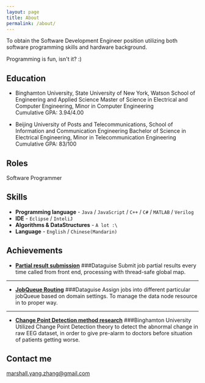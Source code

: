 ```yaml
---
layout: page
title: About
permalink: /about/
---
```


To obtain the Software Development Engineer position utilizing both software programming skills and hardware background.

Programming is fun, isn't it? :)

## Education

* Binghamton University, State University of New York, Watson School of Engineering and Applied Science
	Master of Science in Electrical and Computer Engineering, Minor in Computer Engineering	  	          
	Cumulative GPA: 3.94/4.00 

* Beijing University of Posts and Telecommunications, School of Information and Communication Engineering
	Bachelor of Science in Electrical Engineering, Minor in Telecommunication Engineering
	Cumulative GPA: 83/100 

## Roles

Software Programmer

## Skills

* **Programming language** - `Java` / `JavaScript` / `C++` / `C#` / `MATLAB` / `Verilog`
* **IDE** - `Eclipse` / `InteliJ`
* **Algorithms & DataStructures** - `A lot :\`
* **Language** - `English` / `Chinese(Mandarin)`  
    
## Achievements


* [**Partial result submission**](#) 
###Dataguise
   Submit job partial results every time called from front end, processing with thread-safe global map.

***

* [**JobQueue Routing**](#) 
###Dataguise
    Assign jobs into different particular jobQueue based on domain settings. To manage the data node resource in to proper way.

***

* [**Change Point Detection method research**](#) 
###Binghamton University
   Utilized Change Point Detection theory to detect the abnormal change in raw EEG dataset, in order to give pre-alarm to doctors before situation of patients getting worse. 

## Contact me

[marshall.yang.zhang@gmail.com](mailto:marshall.yang.zhang@gmail.com)